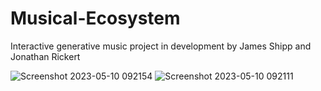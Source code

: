 # Musical-Ecosystem
Interactive generative music project in development by James Shipp and Jonathan Rickert

![Screenshot 2023-05-10 092154](https://github.com/jmscshipp/Musical-Ecosystem/assets/8291642/604df5cd-92f1-4673-842b-f79a74f9a882)
![Screenshot 2023-05-10 092111](https://github.com/jmscshipp/Musical-Ecosystem/assets/8291642/7f135c08-5365-46ca-a4b4-345691a0bdc8)
